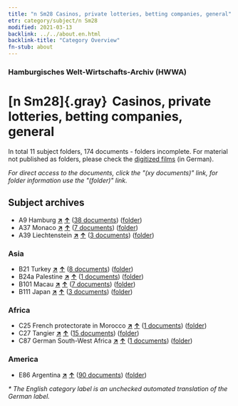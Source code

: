 ```yaml
---
title: "n Sm28 Casinos, private lotteries, betting companies, general"
etr: category/subject/n Sm28
modified: 2021-03-13
backlink: ../../about.en.html
backlink-title: "Category Overview"
fn-stub: about
---
```


### Hamburgisches Welt-Wirtschafts-Archiv (HWWA)
# [n Sm28]{.gray}&#8201; Casinos, private lotteries, betting companies, general&#160; 





In total 11 subject folders, 174 documents - folders incomplete.
For material not published as folders, please check the [digitized films](/film/h1_sh) (in German).

_For direct access to the documents, click the "(xy documents)" link, for folder information use the "(folder)" link._

## Subject archives


- A9 Hamburg [**&nearr;**](../../../geo/i/140905/about.en.html "Hamburg (all folders)") [**&uarr;**](../../../geo/about.en.html#A9 "Country category system") (<a href="https://pm20.zbw.eu/dfgview/sh/140905,145824" title="about: Hamburg : Casinos, private lotteries, betting companies, general" target="_blank">38 documents</a>) ([folder](../../../../folder/sh/1409xx/140905/1458xx/145824/about.en.html))
- A37 Monaco [**&nearr;**](../../../geo/i/141013/about.en.html "Monaco (all folders)") [**&uarr;**](../../../geo/about.en.html#A37 "Country category system") (<a href="https://pm20.zbw.eu/dfgview/sh/141013,145824" title="about: Monaco : Casinos, private lotteries, betting companies, general" target="_blank">7 documents</a>) ([folder](../../../../folder/sh/1410xx/141013/1458xx/145824/about.en.html))
- A39 Liechtenstein [**&nearr;**](../../../geo/i/141016/about.en.html "Liechtenstein (all folders)") [**&uarr;**](../../../geo/about.en.html#A39 "Country category system") (<a href="https://pm20.zbw.eu/dfgview/sh/141016,145824" title="about: Liechtenstein : Casinos, private lotteries, betting companies, general" target="_blank">3 documents</a>) ([folder](../../../../folder/sh/1410xx/141016/1458xx/145824/about.en.html))

### Asia

- B21 Turkey [**&nearr;**](../../../geo/i/141111/about.en.html "Turkey (all folders)") [**&uarr;**](../../../geo/about.en.html#B21 "Country category system") (<a href="https://pm20.zbw.eu/dfgview/sh/141111,145824" title="about: Turkey : Casinos, private lotteries, betting companies, general" target="_blank">8 documents</a>) ([folder](../../../../folder/sh/1411xx/141111/1458xx/145824/about.en.html))
- B24a Palestine [**&nearr;**](../../../geo/i/141115/about.en.html "Palestine (all folders)") [**&uarr;**](../../../geo/about.en.html#B24a "Country category system") (<a href="https://pm20.zbw.eu/dfgview/sh/141115,145824" title="about: Palestine : Casinos, private lotteries, betting companies, general" target="_blank">1 documents</a>) ([folder](../../../../folder/sh/1411xx/141115/1458xx/145824/about.en.html))
- B101 Macau [**&nearr;**](../../../geo/i/141267/about.en.html "Macau (all folders)") [**&uarr;**](../../../geo/about.en.html#B101 "Country category system") (<a href="https://pm20.zbw.eu/dfgview/sh/141267,145824" title="about: Macau : Casinos, private lotteries, betting companies, general" target="_blank">7 documents</a>) ([folder](../../../../folder/sh/1412xx/141267/1458xx/145824/about.en.html))
- B111 Japan [**&nearr;**](../../../geo/i/141272/about.en.html "Japan (all folders)") [**&uarr;**](../../../geo/about.en.html#B111 "Country category system") (<a href="https://pm20.zbw.eu/dfgview/sh/141272,145824" title="about: Japan : Casinos, private lotteries, betting companies, general" target="_blank">3 documents</a>) ([folder](../../../../folder/sh/1412xx/141272/1458xx/145824/about.en.html))

### Africa

- C25 French protectorate in Morocco [**&nearr;**](../../../geo/i/141358/about.en.html "French protectorate in Morocco (all folders)") [**&uarr;**](../../../geo/about.en.html#C25 "Country category system") (<a href="https://pm20.zbw.eu/dfgview/sh/141358,145824" title="about: French protectorate in Morocco : Casinos, private lotteries, betting companies, general" target="_blank">1 documents</a>) ([folder](../../../../folder/sh/1413xx/141358/1458xx/145824/about.en.html))
- C27 Tangier [**&nearr;**](../../../geo/i/141360/about.en.html "Tangier (all folders)") [**&uarr;**](../../../geo/about.en.html#C27 "Country category system") (<a href="https://pm20.zbw.eu/dfgview/sh/141360,145824" title="about: Tangier : Casinos, private lotteries, betting companies, general" target="_blank">15 documents</a>) ([folder](../../../../folder/sh/1413xx/141360/1458xx/145824/about.en.html))
- C87 German South-West Africa [**&nearr;**](../../../geo/i/141450/about.en.html "German South-West Africa (all folders)") [**&uarr;**](../../../geo/about.en.html#C87 "Country category system") (<a href="https://pm20.zbw.eu/dfgview/sh/141450,145824" title="about: German South-West Africa : Casinos, private lotteries, betting companies, general" target="_blank">1 documents</a>) ([folder](../../../../folder/sh/1414xx/141450/1458xx/145824/about.en.html))

### America

- E86 Argentina [**&nearr;**](../../../geo/i/141692/about.en.html "Argentina (all folders)") [**&uarr;**](../../../geo/about.en.html#E86 "Country category system") (<a href="https://pm20.zbw.eu/dfgview/sh/141692,145824" title="about: Argentina : Casinos, private lotteries, betting companies, general" target="_blank">90 documents</a>) ([folder](../../../../folder/sh/1416xx/141692/1458xx/145824/about.en.html))


_* The English category label is an unchecked automated translation of the German label._

